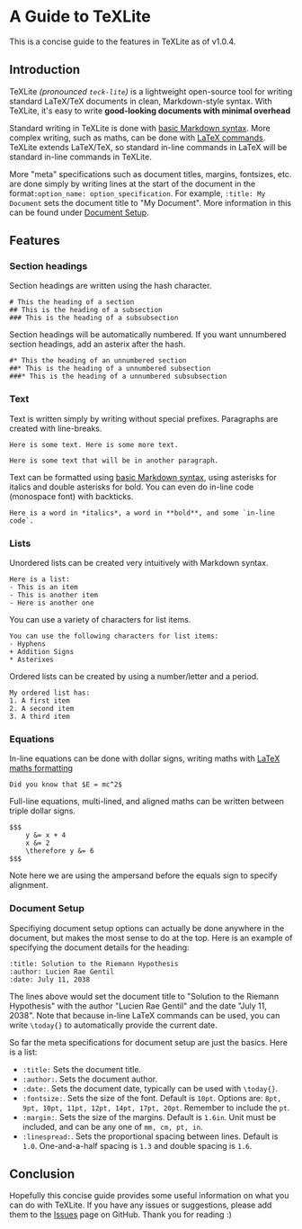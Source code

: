 # A Guide to TeXLite

This is a concise guide to the features in TeXLite as of v1.0.4.

## Introduction

TeXLite *(pronounced `teck-lite`)* is a lightweight open-source tool for writing standard LaTeX/TeX documents in clean, Markdown-style syntax. With TeXLite, it's easy to write **good-looking documents with minimal overhead**

Standard writing in TeXLite is done with [basic Markdown syntax](https://github.com/adam-p/markdown-here/wiki/Markdown-Cheatsheet). More complex writing, such as maths, can be done with [LaTeX commands](https://www.latex-project.org/). TeXLite extends LaTeX/TeX, so standard in-line commands in LaTeX will be standard in-line commands in TeXLite.

More "meta" specifications such as document titles, margins, fontsizes, etc. are done simply by writing lines at the start of the document in the format`:option_name: option_specification`. For example, `:title: My Document` sets the document title to "My Document". More information in this can be found under [Document Setup](#document-setup).

## Features

### Section headings

Section headings are written using the hash character.

```
# This the heading of a section
## This is the heading of a subsection
### This is the heading of a subsubsection
```

Section headings will be automatically numbered. If you want unnumbered section headings, add an asterix after the hash.


```
#* This the heading of an unnumbered section
##* This is the heading of a unnumbered subsection
###* This is the heading of a unnumbered subsubsection
```

### Text

Text is written simply by writing without special prefixes. Paragraphs are created with line-breaks.

```
Here is some text. Here is some more text.

Here is some text that will be in another paragraph.
```

Text can be formatted using [basic Markdown syntax](https://github.com/adam-p/markdown-here/wiki/Markdown-Cheatsheet), using asterisks for italics and double asterisks for bold. You can even do in-line code (monospace font) with backticks.

```
Here is a word in *italics*, a word in **bold**, and some `in-line code`.
```

### Lists

Unordered lists can be created very intuitively with Markdown syntax.

```
Here is a list:
- This is an item
- This is another item
- Here is another one
```

You can use a variety of characters for list items.

```
You can use the following characters for list items:
- Hyphens
+ Addition Signs
* Asterixes
```

Ordered lists can be created by using a number/letter and a period.

```
My ordered list has:
1. A first item
2. A second item
3. A third item
```

### Equations

In-line equations can be done with dollar signs, writing maths with [LaTeX maths formatting](https://oeis.org/wiki/List_of_LaTeX_mathematical_symbols)

```
Did you know that $E = mc^2$
```

Full-line equations, multi-lined, and aligned maths can be written between triple dollar signs.

```
$$$
	y &= x + 4
	x &= 2
	\therefore y &= 6
$$$
```

Note here we are using the ampersand before the equals sign to specify alignment.

### Document Setup

Specifiying document setup options can actually be done anywhere in the document, but makes the most sense to do at the top. Here is an example of specifying the document details for the heading:

```
:title: Solution to the Riemann Hypothesis
:author: Lucien Rae Gentil
:date: July 11, 2038
```

The lines above would set the document title to "Solution to the Riemann Hypothesis" with the author "Lucien Rae Gentil" and the date "July 11, 2038". Note that because in-line LaTeX commands can be used, you can write `\today{}` to automatically provide the current date.

So far the meta specifications for document setup are just the basics. Here is a list:

- `:title:` Sets the document title.
- `:author:`. Sets the document author.
- `:date:`. Sets the document date, typically can be used with `\today{}`.
- `:fontsize:`. Sets the size of the font. Default is `10pt`. Options are: `8pt, 9pt, 10pt, 11pt, 12pt, 14pt, 17pt, 20pt`. Remember to include the `pt`.
- `:margin:`. Sets the size of the margins. Default is `1.6in`. Unit must be included, and can be any one of `mm, cm, pt, in`.
- `:linespread:`. Sets the proportional spacing between lines. Default is `1.0`. One-and-a-half spacing is `1.3` and double spacing is `1.6`.

## Conclusion

Hopefully this concise guide provides some useful information on what you can do with TeXLite. If you have any issues or suggestions, please add them to the [Issues](https://github.com/lucrae/texlite/issues) page on GitHub. Thank you for reading :)
